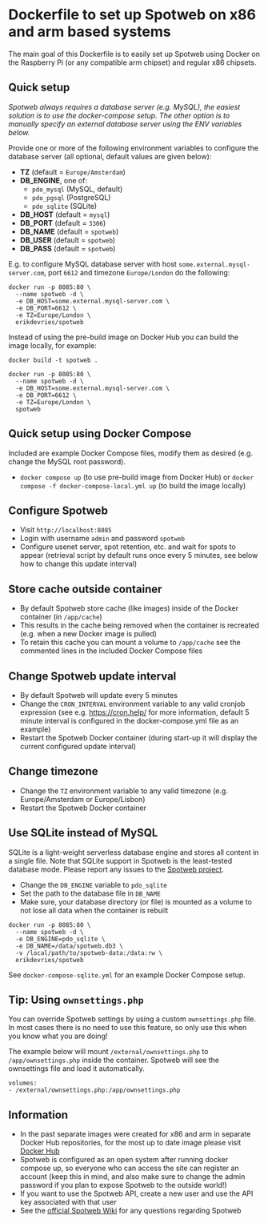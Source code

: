 # Dockerfile to set up Spotweb on x86 and arm based systems

The main goal of this Dockerfile is to easily set up Spotweb using Docker on the Raspberry Pi (or any compatible arm chipset) and regular x86 chipsets.

## Quick setup

_Spotweb always requires a database server (e.g. MySQL), the easiest solution is to use the docker-compose setup. The other option is to manually specify an external database server using the ENV variables below._

Provide one or more of the following environment variables to configure the database server (all optional, default values are given below):

- **TZ** (default = `Europe/Amsterdam`)
- **DB_ENGINE**, one of:
  - `pdo_mysql` (MySQL, default)
  - `pdo_pgsql` (PostgreSQL)
  - `pdo_sqlite` (SQLite)
- **DB_HOST** (default = `mysql`)
- **DB_PORT** (default = `3306`)
- **DB_NAME** (default = `spotweb`)
- **DB_USER** (default = `spotweb`)
- **DB_PASS** (default = `spotweb`)

E.g. to configure MySQL database server with host `some.external.mysql-server.com`, port `6612` and timezone `Europe/London` do the following:

```
docker run -p 8085:80 \
  --name spotweb -d \
  -e DB_HOST=some.external.mysql-server.com \
  -e DB_PORT=6612 \
  -e TZ=Europe/London \
  erikdevries/spotweb
```

Instead of using the pre-build image on Docker Hub you can build the image locally, for example:

```
docker build -t spotweb .

docker run -p 8085:80 \
  --name spotweb -d \
  -e DB_HOST=some.external.mysql-server.com \
  -e DB_PORT=6612 \
  -e TZ=Europe/London \
  spotweb
```

## Quick setup using Docker Compose

Included are example Docker Compose files, modify them as desired (e.g. change the MySQL root password).

- `docker compose up` (to use pre-build image from Docker Hub) or `docker compose -f docker-compose-local.yml up` (to build the image locally)

## Configure Spotweb

- Visit `http://localhost:8085`
- Login with username `admin` and password `spotweb`
- Configure usenet server, spot retention, etc. and wait for spots to appear (retrieval script by default runs once every 5 minutes, see below how to change this update interval)

## Store cache outside container

- By default Spotweb store cache (like images) inside of the Docker container (in `/app/cache`)
- This results in the cache being removed when the container is recreated (e.g. when a new Docker image is pulled)
- To retain this cache you can mount a volume to `/app/cache` see the commented lines in the included Docker Compose files

## Change Spotweb update interval

- By default Spotweb will update every 5 minutes
- Change the `CRON_INTERVAL` environment variable to any valid cronjob expression (see e.g. https://cron.help/ for more information, default 5 minute interval is configured in the docker-compose.yml file as an example)
- Restart the Spotweb Docker container (during start-up it will display the current configured update interval)

## Change timezone

- Change the `TZ` environment variable to any valid timezone (e.g. Europe/Amsterdam or Europe/Lisbon)
- Restart the Spotweb Docker container

## Use SQLite instead of MySQL

SQLite is a light-weight serverless database engine and stores all content in a single file. Note that SQLite support in Spotweb is the least-tested database mode. Please report any issues to the [Spotweb project](https://github.com/spotweb/spotweb).

- Change the `DB_ENGINE` variable to `pdo_sqlite`
- Set the path to the database file in `DB_NAME`
- Make sure, your database directory (or file) is mounted as a volume to not lose all data when the container is rebuilt

```
docker run -p 8085:80 \
  --name spotweb -d \
  -e DB_ENGINE=pdo_sqlite \
  -e DB_NAME=/data/spotweb.db3 \
  -v /local/path/to/spotweb-data:/data:rw \
  erikdevries/spotweb
```

See `docker-compose-sqlite.yml` for an example Docker Compose setup.

## Tip: Using `ownsettings.php`

You can override Spotweb settings by using a custom `ownsettings.php` file. In most cases there is no need to use this feature, so only use this when you know what you are doing!

The example below will mount `/external/ownsettings.php` to `/app/ownsettings.php` inside the container. Spotweb will see the ownsettings file and load it automatically.

```
volumes:
- /external/ownsettings.php:/app/ownsettings.php
```

## Information

- In the past separate images were created for x86 and arm in separate Docker Hub repositories, for the most up to date image please visit [Docker Hub](https://hub.docker.com/repository/docker/erikdevries/spotweb)
- Spotweb is configured as an open system after running docker compose up, so everyone who can access the site can register an account (keep this in mind, and also make sure to change the admin password if you plan to expose Spotweb to the outside world!)
- If you want to use the Spotweb API, create a new user and use the API key associated with that user
- See the [official Spotweb Wiki](https://github.com/spotweb/spotweb/wiki) for any questions regarding Spotweb
